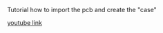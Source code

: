 Tutorial how to import the pcb and create the "case"

[youtube link](https://www.youtube.com/watch?v=OWNrYvxpG4k&list=PLua5wUJOO9LmsvFkmEgeXgrv8_sTmhyDj&index=4)



